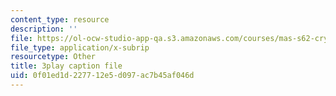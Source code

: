 ```yaml
---
content_type: resource
description: ''
file: https://ol-ocw-studio-app-qa.s3.amazonaws.com/courses/mas-s62-cryptocurrency-engineering-and-design-spring-2018/0f01ed1d227712e5d097ac7b45af046d_7o5shPC0R2k.srt
file_type: application/x-subrip
resourcetype: Other
title: 3play caption file
uid: 0f01ed1d-2277-12e5-d097-ac7b45af046d
---
```

